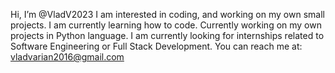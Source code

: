 Hi, I’m @VladV2023
I am interested in coding, and working on my own small projects.
I am currently learning how to code. Currently working on my own projects in Python language.
I am currently looking for internships related to Software Engineering or Full Stack Development.
You can reach me at: vladvarian2016@gmail.com

